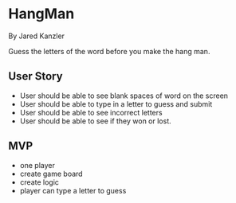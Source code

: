 # HangMan
By Jared Kanzler

Guess the letters of the word before you make the hang man.

## User Story
* User should be able to see blank spaces of word on the screen
* User should be able to type in a letter to guess and submit
* User should be able to see incorrect letters
* User should be able to see if they won or lost.


## MVP
* one player
* create game board
* create logic
* player can type a letter to guess

